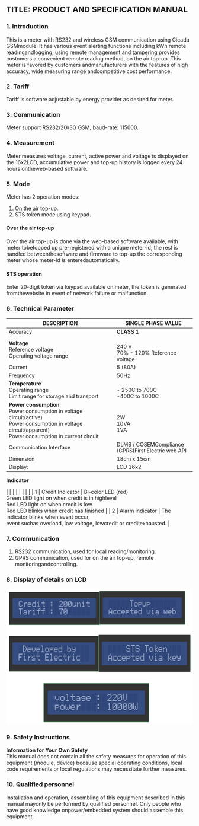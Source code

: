 ## TITLE: PRODUCT AND SPECIFICATION MANUAL

### 1. Introduction
This is a meter with RS232 and wireless GSM communication using Cicada GSMmodule. It has various event alerting functions including kWh remote readingandlogging, using remote management and tampering provides customers a convenient
remote reading method, on the air top-up. This meter is favored by customers andmanufacturers with the features of high accuracy, wide measuring range andcompetitive cost performance. 

### 2. Tariff
Tariff is software adjustable by energy provider as desired for meter. 

### 3. Communication
Meter support RS232/2G/3G GSM, baud-rate: 115000. 

### 4. Measurement
Meter measures voltage, current, active power and voltage is displayed on the 16x2LCD, accumulative power and top-up history is logged every 24 hours ontheweb-based software.

### 5. Mode
Meter has 2 operation modes:

1. On the air top-up. 
2. STS token mode using keypad. 

#### Over the air top-up
Over the air top-up is done via the web-based software available, with meter tobetopped up pre-registered with a unique meter-id, the rest is handled betweenthesoftware and firmware to top-up the corresponding meter whose meter-id is enteredautomatically. 

#### STS operation
Enter 20-digit token via keypad available on meter, the token is generated fromthewebsite in event of network failure or malfunction.

### 6. Technical Parameter

| DESCRIPTION |                   SINGLE PHASE VALUE |
| -------- | -------- |
| Accuracy    |                   **CLASS 1**    |
| **Voltage** <br>   Reference voltage <br> Operating voltage range |                   <br>                   240 V   <br>                   70% - 120% Reference voltage    |
| Current    |                   5 (80A)    |
| Frequency    |                   50Hz    |
| **Temperature** <br> Operating range <br> Limit range for storage and transport   | <br>                   - 250C to 700C <br>                   -400C to 1000C    |
| **Power consumption** <br> Power consumption in voltage circuit(active) <br> Power consumption in voltage circuit(apparent) <br> Power consumption in current circuit   | <br>                   2W <br>                   10VA <br>                   1VA    |
| Communication Interface    |                   DLMS / COSEMCompliance <br>                   (GPRS)First Electric web API    |
| Dimension    |                   18cm x 15cm    |
| Display:    |                   LCD 16x2   |


**Indicator**

|  |  |  |
|  | |  |
| 1    | Credit Indicator    | Bi-color LED (red) <br> Green LED light on when credit is in highlevel <br> Red LED light on when credit is low <br> Red LED blinks when credit has finished   |
| 2    | Alarm indicator    | The indicator blinks when event occur, <br> event suchas overload, low voltage, lowcredit or creditexhausted.    |


### 7. Communication

1. RS232 communication, used for local reading/monitoring. 
2. GPRS communication, used for on the air top-up, remote monitoringandcontrolling.


### 8. Display of details on LCD

![meter]('../../../assets/hardware/meter.png)


### 9. Safety Instructions
**Information for Your Own Safety** <br>
This manual does not contain all the safety measures for operation of this equipment
(module, device) because special operating conditions, local code requirements or
local regulations may necessitate further measures. 

### 10. Qualified personnel
Installation and operation, assembling of this equipment described in this manual mayonly be performed by qualified personnel. Only people who have good knowledge onpower/embedded system should assemble this equipment.
